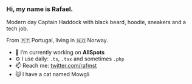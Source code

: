 ### Hi, my name is Rafael. 

Modern day Captain Haddock with black beard, hoodie, sneakers and a tech job. 

From 🇵🇹 Portugal, living in 🇳🇴  Norway.

- 🔭  I’m currently working on **AllSpots**
- ⚙️  I use daily: `.ts`, `.tsx` and sometimes `.php`
- 📫  Reach me: [twitter.com/rafmst](https://twitter.com/rafmst)
- 🐱 I have a cat named Mowgli
